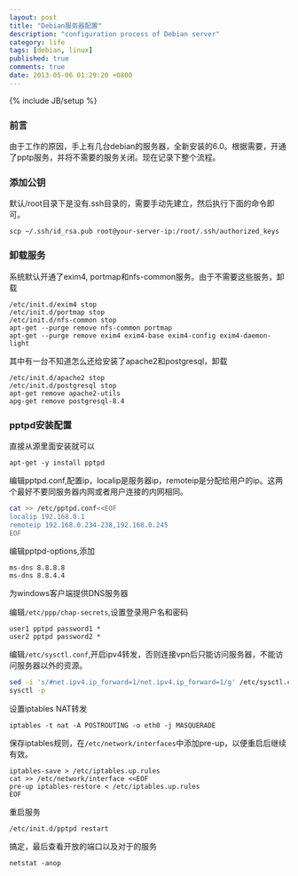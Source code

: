 ```yaml
---
layout: post
title: "Debian服务器配置"
description: "configuration process of Debian server"
category: life
tags: [debian, linux]
published: true
comments: true
date: 2013-05-06 01:29:20 +0800
---
```

{% include JB/setup %}

### 前言

由于工作的原因，手上有几台debian的服务器，全新安装的6.0。根据需要，开通了pptp服务，并将不需要的服务关闭。现在记录下整个流程。

### 添加公钥

默认/root目录下是没有.ssh目录的，需要手动先建立，然后执行下面的命令即可。

    scp ~/.ssh/id_rsa.pub root@your-server-ip:/root/.ssh/authorized_keys

### 卸载服务

系统默认开通了exim4, portmap和nfs-common服务。由于不需要这些服务，卸载

<!--more-->

    /etc/init.d/exim4 stop
    /etc/init.d/portmap stop
    /etc/init.d/nfs-common stop
    apt-get --purge remove nfs-common portmap
    apt-get --purge remove exim4 exim4-base exim4-config exim4-daemon-light

其中有一台不知道怎么还给安装了apache2和postgresql，卸载

    /etc/init.d/apache2 stop
    /etc/init.d/postgresql stop
    apt-get remove apache2-utils
    apg-get remove postgresql-8.4

### pptpd安装配置

直接从源里面安装就可以

    apt-get -y install pptpd

编辑pptpd.conf,配置ip，localip是服务器ip，remoteip是分配给用户的ip。这两个最好不要同服务器内网或者用户连接的内网相同。

```bash
cat >> /etc/pptpd.conf<<EOF
localip 192.168.0.1
remoteip 192.168.0.234-238,192.168.0.245
EOF
```

编辑pptpd-options,添加

    ms-dns 8.8.8.8
    ms-dns 8.8.4.4

为windows客户端提供DNS服务器

编辑`/etc/ppp/chap-secrets`,设置登录用户名和密码

    user1 pptpd password1 *
    user2 pptpd password2 *

编辑`/etc/sysctl.conf`,开启ipv4转发，否则连接vpn后只能访问服务器，不能访问服务器以外的资源。

```bash
sed -i 's/#net.ipv4.ip_forward=1/net.ipv4.ip_forward=1/g' /etc/sysctl.conf
sysctl -p
```

设置iptables NAT转发

    iptables -t nat -A POSTROUTING -o eth0 -j MASQUERADE

保存iptables规则，在`/etc/network/interfaces`中添加pre-up，以便重启后继续有效。

    iptables-save > /etc/iptables.up.rules
    cat >> /etc/network/interface <<EOF
    pre-up iptables-restore < /etc/iptables.up.rules
    EOF

重启服务

    /etc/init.d/pptpd restart

搞定，最后查看开放的端口以及对于的服务

    netstat -anop

